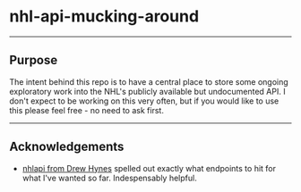 # nhl-api-mucking-around

------------------------
Purpose
------------------------
The intent behind this repo is to have a central place to store some ongoing exploratory work into the NHL's publicly available but undocumented API. I don't expect to be working on this very often, but if you would like to use this please feel free - no need to ask first.

------------------------
Acknowledgements
------------------------
- [nhlapi from Drew Hynes](https://gitlab.com/dword4/nhlapi) spelled out exactly what endpoints to hit for what I've wanted so far. Indespensably helpful.
